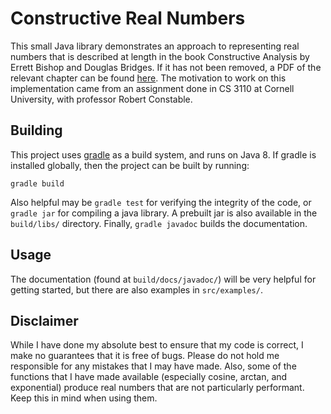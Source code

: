 # Constructive Real Numbers

This small Java library demonstrates an approach to representing real numbers
that is described at length in the book Constructive Analysis by Errett Bishop
and Douglas Bridges. If it has not been removed, a PDF of the relevant chapter
can be found [here](http://www.nuprl.org/MathLibrary/ConstructiveAnalysis/).
The motivation to work on this implementation came from an assignment done in
CS 3110 at Cornell University, with professor Robert Constable.

## Building
This project uses [gradle](http://gradle.org/) as a build system, and runs on
Java 8. If gradle is installed globally, then the project can be built by 
running:
```
gradle build
```
Also helpful may be `gradle test` for verifying the integrity of the code, or
`gradle jar` for compiling a java library. A prebuilt jar is also available in
the `build/libs/` directory. Finally, `gradle javadoc` builds the
documentation.

## Usage
The documentation (found at `build/docs/javadoc/`) will be very helpful for
getting started, but there are also examples in `src/examples/`.

## Disclaimer
While I have done my absolute best to ensure that my code is correct, I make no
guarantees that it is free of bugs. Please do not hold me responsible for any
mistakes that I may have made. Also, some of the functions that I have made
available (especially cosine, arctan, and exponential) produce real numbers
that are not particularly performant. Keep this in mind when using them.
